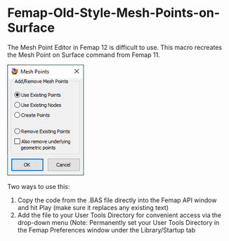 # Femap-Old-Style-Mesh-Points-on-Surface
The Mesh Point Editor in Femap 12 is difficult to use. This macro recreates the Mesh Point on Surface command from Femap 11.

![Mesh Points on Surface User Interface Window](MeshPointsOnSurface.png)

Two ways to use this:
1. Copy the code from the .BAS file directly into the Femap API window and hit Play (make sure it replaces any existing text)
2. Add the file to your User Tools Directory for convenient access via the drop-down menu
  (Note: Permanently set your User Tools Directory in the Femap Preferences window under the Library/Startup tab
